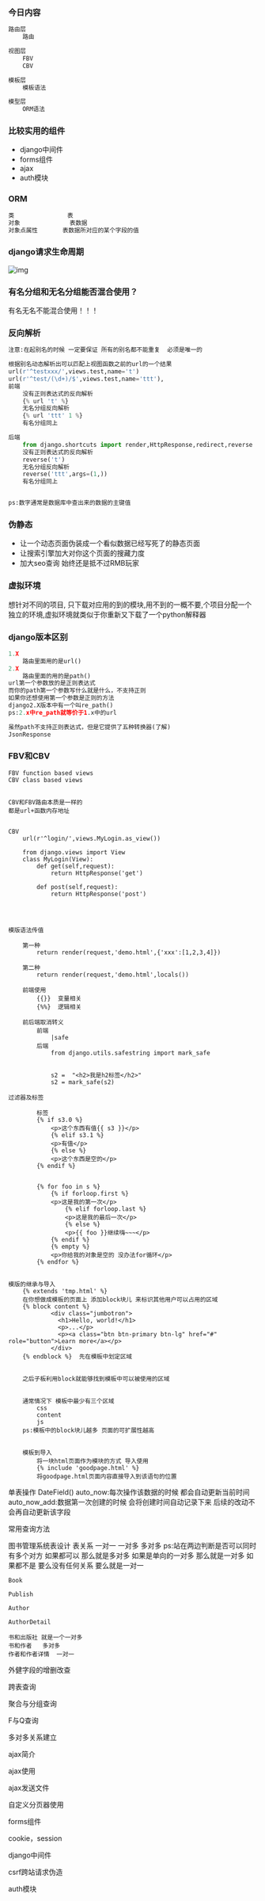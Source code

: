### 今日内容
```python
路由层
	路由

视图层
	FBV
	CBV

模板层
	模板语法

模型层
	ORM语法
```

### 比较实用的组件
* django中间件
* forms组件
* ajax
* auth模块	
### ORM
```python
类         		表
对象       		表数据
对象点属性 		表数据所对应的某个字段的值
```
### django请求生命周期
![img](img/django.png)
### 有名分组和无名分组能否混合使用？
有名无名不能混合使用！！！
### 反向解析
```python
注意:在起别名的时候 一定要保证 所有的别名都不能重复  必须是唯一的

根据别名动态解析出可以匹配上视图函数之前的url的一个结果
url(r'^testxxx/',views.test,name='t')
url(r'^test/(\d+)/$',views.test,name='ttt'),
前端
	没有正则表达式的反向解析
	{% url 't' %}
	无名分组反向解析
	{% url 'ttt' 1 %}
	有名分组同上

后端
	from django.shortcuts import render,HttpResponse,redirect,reverse
	没有正则表达式的反向解析
	reverse('t')
	无名分组反向解析
	reverse('ttt',args=(1,))
	有名分组同上


ps:数字通常是数据库中查出来的数据的主键值
```
### 伪静态
* 让一个动态页面伪装成一个看似数据已经写死了的静态页面
* 让搜索引擎加大对你这个页面的搜藏力度
* 加大seo查询
始终还是抵不过RMB玩家
		
### 虚拟环境
想针对不同的项目, 只下载对应用的到的模块,用不到的一概不要,个项目分配一个独立的环境,虚拟环境就类似于你重新又下载了一个python解释器
### django版本区别
```python
1.X
	路由里面用的是url()
2.X
	路由里面的用的是path()
url第一个参数放的是正则表达式
而你的path第一个参数写什么就是什么，不支持正则
如果你还想使用第一个参数是正则的方法
django2.X版本中有一个叫re_path()
ps:2.x中re_path就等价于1.x中的url

虽然path不支持正则表达式，但是它提供了五种转换器(了解)
JsonResponse
```		


### FBV和CBV
	
	FBV function based views
	CBV class based views
	
	
	CBV和FBV路由本质是一样的
	都是url+函数内存地址
	
	
	CBV
		url(r'^login/',views.MyLogin.as_view())
		
		from django.views import View
		class MyLogin(View):
			def get(self,request):
				return HttpResponse('get')

			def post(self,request):
				return HttpResponse('post')
	
	
		
		
	模版语法传值
		
		第一种
			return render(request,'demo.html',{'xxx':[1,2,3,4]})
		
		第二种
			return render(request,'demo.html',locals())
		
		前端使用
			{{}}  变量相关
			{%%}  逻辑相关
			
		前后端取消转义
			前端
				|safe
			后端
				from django.utils.safestring import mark_safe


				s2 =  "<h2>我是h2标签</h2>"
				s2 = mark_safe(s2)

	过滤器及标签
	
			标签
			{% if s3.0 %}
				<p>这个东西有值{{ s3 }}</p>
				{% elif s3.1 %}
				<p>有值</p>
				{% else %}
				<p>这个东西是空的</p>
			{% endif %}
			
			
			{% for foo in s %}
				{% if forloop.first %}
				<p>这是我的第一次</p>
					{% elif forloop.last %}
					<p>这是我的最后一次</p>
					{% else %}
					<p>{{ foo }}继续嗨~~~</p>
				{% endif %}
				{% empty %}
				<p>你给我的对象是空的 没办法for循环</p>
			{% endfor %}
			

	模版的继承与导入
		{% extends 'tmp.html' %}  
		在你想做成模板的页面上 添加block块儿 来标识其他用户可以占用的区域
		{% block content %}
                <div class="jumbotron">
                  <h1>Hello, world!</h1>
                  <p>...</p>
                  <p><a class="btn btn-primary btn-lg" href="#" role="button">Learn more</a></p>
                </div>
        {% endblock %}  先在模板中划定区域
		
		
		之后子板利用block就能够找到模板中可以被使用的区域
		
		
		通常情况下 模板中最少有三个区域
			css
			content
			js
		ps:模板中的block块儿越多 页面的可扩展性越高
		
		
		模板到导入
			将一块html页面作为模块的方式 导入使用
			{% include 'goodpage.html' %}
			将goodpage.html页面内容直接导入到该语句的位置
			
单表操作
	DateField()
		auto_now:每次操作该数据的时候 都会自动更新当前时间
		auto_now_add:数据第一次创建的时候 会将创建时间自动记录下来 后续的改动不会再自动更新该字段
	

常用查询方法

图书管理系统表设计
	表关系
		一对一
		一对多
		多对多
		ps:站在两边判断是否可以同时有多个对方
		如果都可以 那么就是多对多
		如果是单向的一对多 那么就是一对多
		如果都不是 要么没有任何关系 要么就是一对一
		
	Book
	
	Publish
	
	Author
	
	AuthorDetail
	
	书和出版社 就是一个一对多
	书和作者   多对多
	作者和作者详情  一对一
	
	
	

	
	
	



外健字段的增删改查

跨表查询

聚合与分组查询

F与Q查询





多对多关系建立

ajax简介

ajax使用

ajax发送文件

自定义分页器使用





forms组件

cookie，session



django中间件

csrf跨站请求伪造

auth模块


		
		
		
		
		
			
			
		
		
		
		
		
		
		
		
		
		
		
		
